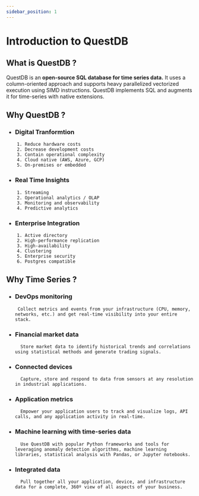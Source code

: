 ```yaml
---
sidebar_position: 1
---
```



# Introduction to QuestDB


## What is QuestDB ?

QuestDB is an <strong>open-source SQL database for time series data.</strong> It uses a column-oriented approach and supports heavy parallelized vectorized execution using SIMD instructions. QuestDB implements SQL and augments it for time-series with native extensions.

## Why QuestDB ?

-  ###  Digital Tranformtion

```
    1. Reduce hardware costs
    2. Decrease development costs
    3. Contain operational complexity
    4. Cloud native (AWS, Azure, GCP)
    5. On-premises or embedded
```

-  ### Real Time Insights

```
    1. Streaming
    2. Operational analytics / OLAP
    3. Monitoring and observability
    4. Predictive analytics
```

-  ### Enterprise Integration

```
    1. Active directory
    2. High-performance replication
    3. High-availability
    4. Clustering
    5. Enterprise security
    6. Postgres compatible
```

## Why Time Series ?

-  ###  DevOps monitoring

        Collect metrics and events from your infrastructure (CPU, memory, networks, etc.) and get real-time visibility into your entire stack.

- ### Financial market data

        Store market data to identify historical trends and correlations using statistical methods and generate trading signals.

- ### Connected devices

        Capture, store and respond to data from sensors at any resolution in industrial applications.

- ### Application metrics

        Empower your application users to track and visualize logs, API calls, and any application activity in real-time.

- ### Machine learning with time-series data

        Use QuestDB with popular Python frameworks and tools for leveraging anomaly detection algorithms, machine learning libraries, statistical analysis with Pandas, or Jupyter notebooks.

- ### Integrated data

        Pull together all your application, device, and infrastructure data for a complete, 360º view of all aspects of your business.